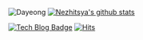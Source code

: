 ![Dayeong](https://capsule-render.vercel.app/api?type=waving&height=200&text=Dayeong&fontAlign=80&fontAlignY=40&color=gradient)
[![Nezhitsya's github stats](https://github-readme-stats.vercel.app/api?username=nezhitsya)](https://github.com/nezhitsya/github-readme-stats)


[![Tech Blog Badge](http://img.shields.io/badge/-Tech%20blog-black?style=flat-square&logo=github&link=https://zzsza.github.io/)](https://zzsza.github.io/)
[![Hits](https://hits.seeyoufarm.com/api/count/incr/badge.svg?url=https%3A%2F%2Fgithub.com%2Fnezhitsya&count_bg=%23FFF8CF&title_bg=%23FFDD59&icon=icloud.svg&icon_color=%23E7E7E7&title=Hits&edge_flat=false)](https://hits.seeyoufarm.com)
